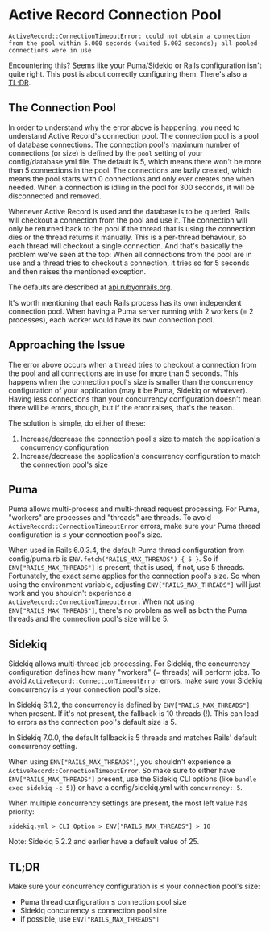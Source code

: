 # Active Record Connection Pool

```
ActiveRecord::ConnectionTimeoutError: could not obtain a connection from the pool within 5.000 seconds (waited 5.002 seconds); all pooled connections were in use
```

Encountering this? Seems like your Puma/Sidekiq or Rails configuration isn't quite right. This post is about correctly configuring them. There's also a [TL;DR](#tldr).

## The Connection Pool

In order to understand why the error above is happening, you need to understand Active Record's connection pool. The connection pool is a pool of database connections. The connection pool's maximum number of connections (or size) is defined by the `pool` setting of your config/database.yml file. The default is 5, which means there won't be more than 5 connections in the pool. The connections are lazily created, which means the pool starts with 0 connections and only ever creates one when needed. When a connection is idling in the pool for 300 seconds, it will be disconnected and removed.

Whenever Active Record is used and the database is to be queried, Rails will checkout a connection from the pool and use it. The connection will only be returned back to the pool if the thread that is using the connection dies or the thread returns it manually. This is a per-thread behaviour, so each thread will checkout a single connection. And that's basically the problem we've seen at the top: When all connections from the pool are in use and a thread tries to checkout a connection, it tries so for 5 seconds and then raises the mentioned exception.

The defaults are described at [api.rubyonrails.org](https://api.rubyonrails.org/classes/ActiveRecord/ConnectionAdapters/ConnectionPool.html#class-ActiveRecord::ConnectionAdapters::ConnectionPool-label-Options).

It's worth mentioning that each Rails process has its own independent connection pool. When having a Puma server running with 2 workers (= 2 processes), each worker would have its own connection pool.

## Approaching the Issue

The error above occurs when a thread tries to checkout a connection from the pool and all connections are in use for more than 5 seconds. This happens when the connection pool's size is smaller than the concurrency configuration of your application (may it be Puma, Sidekiq or whatever). Having less connections than your concurrency configuration doesn't mean there will be errors, though, but if the error raises, that's the reason.

The solution is simple, do either of these:

1. Increase/decrease the connection pool's size to match the application's concurrency configuration
2. Increase/decrease the application's concurrency configuration to match the connection pool's size

## Puma

Puma allows multi-process and multi-thread request processing. For Puma, "workers" are processes and "threads" are threads. To avoid `ActiveRecord::ConnectionTimeoutError` errors, make sure your Puma thread configuration is ≤ your connection pool's size.

When used in Rails 6.0.3.4, the default Puma thread configuration from config/puma.rb is `ENV.fetch("RAILS_MAX_THREADS") { 5 }`. So if `ENV["RAILS_MAX_THREADS"]` is present, that is used, if not, use 5 threads. Fortunately, the exact same applies for the connection pool's size. So when using the environment variable, adjusting `ENV["RAILS_MAX_THREADS"]` will just work and you shouldn't experience a `ActiveRecord::ConnectionTimeoutError`. When not using `ENV["RAILS_MAX_THREADS"]`, there's no problem as well as both the Puma threads and the connection pool's size will be 5.

## Sidekiq

Sidekiq allows multi-thread job processing. For Sidekiq, the concurrency configuration defines how many "workers" (= threads) will perform jobs. To avoid `ActiveRecord::ConnectionTimeoutError` errors, make sure your Sidekiq concurrency is ≤ your connection pool's size.

In Sidekiq 6.1.2, the concurrency is defined by `ENV["RAILS_MAX_THREADS"]` when present. If it's not present, the fallback is 10 threads (!). This can lead to errors as the connection pool's default size is 5.

In Sidekiq 7.0.0, the default fallback is 5 threads and matches Rails' default concurrency setting.

When using `ENV["RAILS_MAX_THREADS"]`, you shouldn't experience a `ActiveRecord::ConnectionTimeoutError`. So make sure to either have `ENV["RAILS_MAX_THREADS"]` present, use the Sidekiq CLI options (like `bundle exec sidekiq -c 5)`) or have a config/sidekiq.yml with `concurrency: 5`.

When multiple concurrency settings are present, the most left value has priority:

```
sidekiq.yml > CLI Option > ENV["RAILS_MAX_THREADS"] > 10
```

Note: Sidekiq 5.2.2 and earlier have a default value of 25.

## TL;DR

Make sure your concurrency configuration is ≤ your connection pool's size:

- Puma thread configuration ≤ connection pool size
- Sidekiq concurrency ≤ connection pool size
- If possible, use `ENV["RAILS_MAX_THREADS"]`
